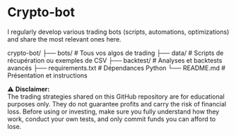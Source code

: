 # Crypto-bot

I regularly develop various trading bots (scripts, automations, optimizations) and share the most relevant ones here.

crypto-bot/
├── bots/             # Tous vos algos de trading
├── data/             # Scripts de récupération ou exemples de CSV
├── backtest/         # Analyses et backtests avancés
├── requirements.txt  # Dépendances Python
└── README.md         # Présentation et instructions


⚠️ **Disclaimer:**  
The trading strategies shared on this GitHub repository are for educational purposes only. They do not guarantee profits and carry the risk of financial loss. Before using or investing, make sure you fully understand how they work, conduct your own tests, and only commit funds you can afford to lose.
